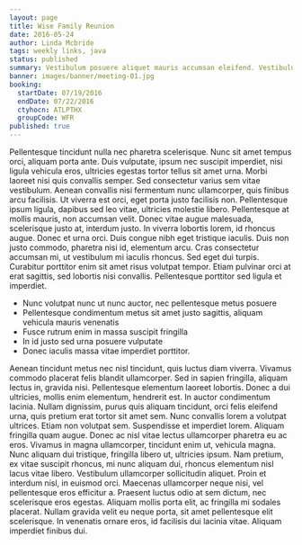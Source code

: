 ```yaml
---
layout: page
title: Wise Family Reunion
date: 2016-05-24
author: Linda Mcbride
tags: weekly links, java
status: published
summary: Vestibulum posuere aliquet mauris accumsan eleifend. Vestibulum eu lectus.
banner: images/banner/meeting-01.jpg
booking:
  startDate: 07/19/2016
  endDate: 07/22/2016
  ctyhocn: ATLPTHX
  groupCode: WFR
published: true
---
```

Pellentesque tincidunt nulla nec pharetra scelerisque. Nunc sit amet tempus orci, aliquam porta ante. Duis vulputate, ipsum nec suscipit imperdiet, nisi ligula vehicula eros, ultricies egestas tortor tellus sit amet urna. Morbi laoreet nisi quis convallis semper. Sed consectetur varius sem vitae vestibulum. Aenean convallis nisi fermentum nunc ullamcorper, quis finibus arcu facilisis. Ut viverra est orci, eget porta justo facilisis non. Pellentesque ipsum ligula, dapibus sed leo vitae, ultricies molestie libero. Pellentesque at mollis mauris, non accumsan velit. Donec vitae augue malesuada, scelerisque justo at, interdum justo.
In viverra lobortis lorem, id rhoncus augue. Donec et urna orci. Duis congue nibh eget tristique iaculis. Duis non justo commodo, pharetra nisi id, elementum arcu. Cras consectetur accumsan mi, ut vestibulum mi iaculis rhoncus. Sed eget dui turpis. Curabitur porttitor enim sit amet risus volutpat tempor. Etiam pulvinar orci at erat sagittis, sed lobortis nisi convallis. Pellentesque porttitor sed ligula et imperdiet.

* Nunc volutpat nunc ut nunc auctor, nec pellentesque metus posuere
* Pellentesque condimentum metus sit amet justo sagittis, aliquam vehicula mauris venenatis
* Fusce rutrum enim in massa suscipit fringilla
* In id justo sed urna posuere vulputate
* Donec iaculis massa vitae imperdiet porttitor.

Aenean tincidunt metus nec nisl tincidunt, quis luctus diam viverra. Vivamus commodo placerat felis blandit ullamcorper. Sed in sapien fringilla, aliquam lectus in, gravida nisi. Pellentesque elementum laoreet lobortis. Donec a dui ultricies, mollis enim elementum, hendrerit est. In auctor condimentum lacinia. Nullam dignissim, purus quis aliquam tincidunt, orci felis eleifend urna, quis pretium erat tortor sit amet sem.
Nunc convallis lorem a volutpat ultrices. Etiam non volutpat sem. Suspendisse et imperdiet lorem. Aliquam fringilla quam augue. Donec ac nisl vitae lectus ullamcorper pharetra eu ac eros. Vivamus in magna ullamcorper, tincidunt enim ut, vehicula magna. Nunc aliquam dui tristique, fringilla libero ut, ultricies ipsum. Nam pretium, ex vitae suscipit rhoncus, mi nunc aliquam dui, rhoncus elementum nisl lacus vitae libero. Vestibulum ullamcorper sollicitudin aliquet. Proin et interdum nisl, in euismod orci. Maecenas ullamcorper neque nisi, vel pellentesque eros efficitur a. Praesent luctus odio at sem dictum, nec scelerisque eros egestas. Aliquam mollis porta elit, ac fringilla mi sodales placerat. Nullam gravida velit eu neque porta, sit amet pellentesque elit scelerisque. In venenatis ornare eros, id facilisis dui lacinia vitae. Aliquam imperdiet finibus dui.
